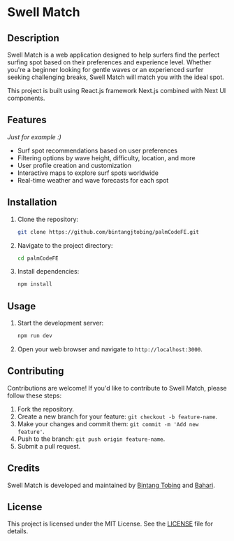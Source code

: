 # Swell Match

## Description

Swell Match is a web application designed to help surfers find the perfect surfing spot based on their preferences and experience level. Whether you're a beginner looking for gentle waves or an experienced surfer seeking challenging breaks, Swell Match will match you with the ideal spot.

This project is built using React.js framework Next.js combined with Next UI components.

## Features

_Just for example :)_

- Surf spot recommendations based on user preferences
- Filtering options by wave height, difficulty, location, and more
- User profile creation and customization
- Interactive maps to explore surf spots worldwide
- Real-time weather and wave forecasts for each spot

## Installation

1. Clone the repository:

   ```bash
   git clone https://github.com/bintangjtobing/palmCodeFE.git
   ```

2. Navigate to the project directory:

   ```bash
   cd palmCodeFE
   ```

3. Install dependencies:
   ```bash
   npm install
   ```

## Usage

1. Start the development server:

   ```bash
   npm run dev
   ```

2. Open your web browser and navigate to `http://localhost:3000`.

## Contributing

Contributions are welcome! If you'd like to contribute to Swell Match, please follow these steps:

1. Fork the repository.
2. Create a new branch for your feature: `git checkout -b feature-name`.
3. Make your changes and commit them: `git commit -m 'Add new feature'`.
4. Push to the branch: `git push origin feature-name`.
5. Submit a pull request.

## Credits

Swell Match is developed and maintained by [Bintang Tobing](https://github.com/bintangjtobing) and [Bahari](https://github.com/baharihari49).

## License

This project is licensed under the MIT License. See the [LICENSE](LICENSE) file for details.
